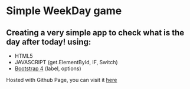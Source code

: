 # Simple WeekDay game 

## Creating a very simple app to check what is the day after today! using: 

- HTML5
- JAVASCRIPT (get.ElementById, IF, Switch)
- [Bootstrap 4](https://getbootstrap.com/docs/4.1/getting-started/introduction/) (label, options)

Hosted with Github Page, you can visit it [here](https://campalo.github.io/WeekDays/)
